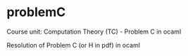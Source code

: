 # problemC
Course unit: Computation Theory (TC) - Problem C in ocaml

Resolution of Problem C (or H in pdf) in ocaml
